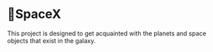 # :rocket:SpaceX

This project is designed to get acquainted with the planets and space objects that exist in the galaxy.

